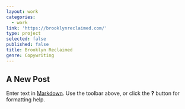 ```yaml
---
layout: work
categories:
  - work
link: 'https://brooklynreclaimed.com/'
type: project
selected: false
published: false
title: Brooklyn Reclaimed
genre: Copywriting
---
```

## A New Post

Enter text in [Markdown](http://daringfireball.net/projects/markdown/). Use the toolbar above, or click the **?** button for formatting help.
